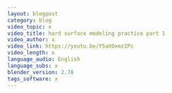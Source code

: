```yaml
---
layout: blogpost
category: blog
video_topic: x
video_title: hard surface modeling practice part 1
video_author: x
video_link: https://youtu.be/Y5aXOxmzIPc
video_length: x
language_audio: English
language_subs: x
blender_version: 2.78
tags_software: x
---
```

